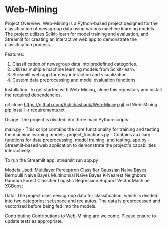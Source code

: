 # Web-Mining

Project Overview:
Web-Mining is a Python-based project designed for the classification of newsgroup data using various machine learning models. The project utilizes Scikit-learn for model training and evaluation, and Streamlit for creating an interactive web app to demonstrate the classification process.

Features:
1) Classification of newsgroup data into predefined categories.
2) Utilizes multiple machine learning models from Scikit-learn.
3) Streamlit web app for easy interaction and visualization.
4) Custom data preprocessing and model evaluation functions.

Installation:
To get started with Web-Mining, clone this repository and install the required dependencies.

git clone https://github.com/Ashshashank/Web-Mining.git
cd Web-Mining
pip install -r requirements.txt

Usage:
The project is divided into three main Python scripts:

main.py - This script contains the core functionality for training and testing the machine learning models.
project_functions.py - Contains auxiliary functions for data preprocessing, model training, and testing.
app.py - Streamlit-based web application to demonstrate the project's capabilities interactively.

To run the Streamlit app:
streamlit run app.py

Models Used:
Multilayer Perceptron Classifier
Gaussian Naive Bayes
Bernoulli Naive Bayes
Multinomial Naive Bayes
K-Nearest Neighbors
Random Forest Classifier
Logistic Regression
Support Vector Machine
XGBoost

Data:
The project uses newsgroup data for classification, which is divided into two categories: sci.space and rec.autos. The data is preprocessed and vectorized before being fed into the models.

Contributing
Contributions to Web-Mining are welcome. Please ensure to update tests as appropriate.
